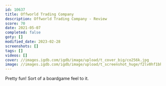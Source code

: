 ```yaml
---
id: 10637
title: Offworld Trading Company
description: Offworld Trading Company - Review
score: 70
date: 2021-05-07
completed: false
goty: []
modified_date: 2023-02-28
screenshots: []
tags: []
videos: []
cover: //images.igdb.com/igdb/image/upload/t_cover_big/co256k.jpg
image: //images.igdb.com/igdb/image/upload/t_screenshot_huge/f2lv0hf1bhxwvw96lrkn.jpg
---
```

Pretty fun! Sort of a boardgame feel to it.